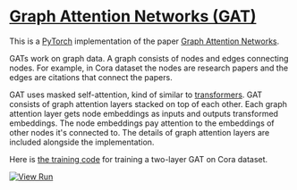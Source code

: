 # [Graph Attention Networks (GAT)](https://nn.labml.ai/graph/gat/index.html)

This is a [PyTorch](https://pytorch.org) implementation of the paper
[Graph Attention Networks](https://arxiv.org/abs/1710.10903).

GATs work on graph data.
A graph consists of nodes and edges connecting nodes.
For example, in Cora dataset the nodes are research papers and the edges are citations that
connect the papers.

GAT uses masked self-attention, kind of similar to [transformers](https://nn.labml.ai/transformers/mha.html).
GAT consists of graph attention layers stacked on top of each other.
Each graph attention layer gets node embeddings as inputs and outputs transformed embeddings.
The node embeddings pay attention to the embeddings of other nodes it's connected to.
The details of graph attention layers are included alongside the implementation.

Here is [the training code](https://nn.labml.ai/graph/gat/experiment.html) for training
a two-layer GAT on Cora dataset.

[![View Run](https://img.shields.io/badge/labml-experiment-brightgreen)](https://app.labml.ai/run/d6c636cadf3511eba2f1e707f612f95d)
